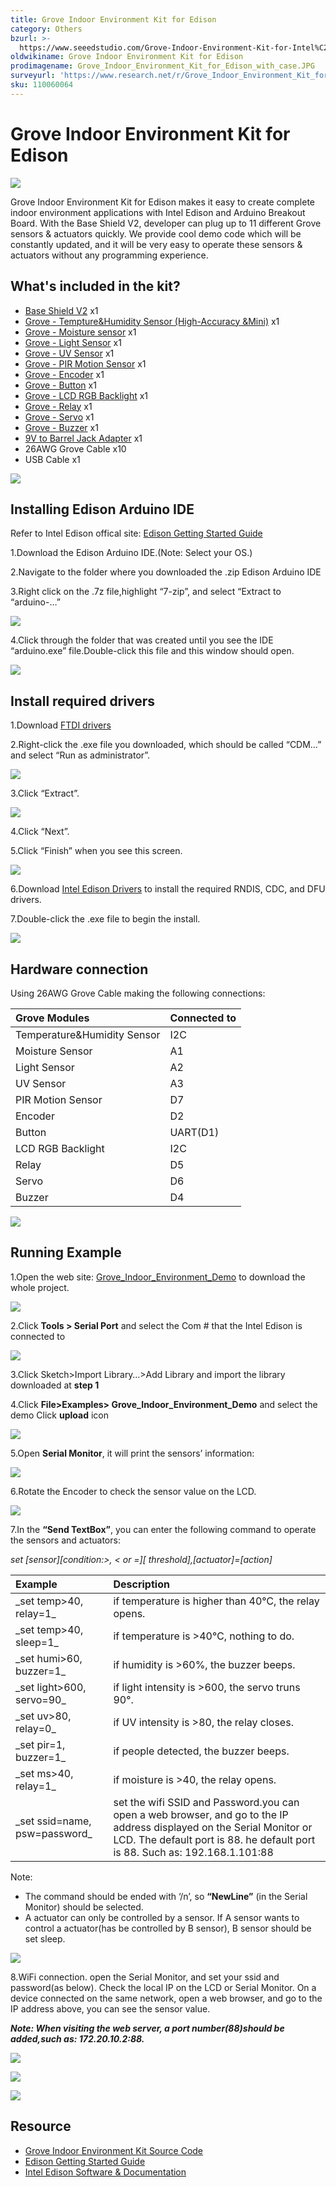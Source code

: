 ```yaml
---
title: Grove Indoor Environment Kit for Edison
category: Others
bzurl: >-
  https://www.seeedstudio.com/Grove-Indoor-Environment-Kit-for-Intel%C2%AE-Edison-p-2427.html
oldwikiname: Grove Indoor Environment Kit for Edison
prodimagename: Grove_Indoor_Environment_Kit_for_Edison_with_case.JPG
surveyurl: 'https://www.research.net/r/Grove_Indoor_Environment_Kit_for_Edison'
sku: 110060064
---
```


# Grove Indoor Environment Kit for Edison

![](https://github.com/SeeedDocument/Grove_Indoor_Environment_Kit_for_Edison/raw/master/img/Grove_Indoor_Environment_Kit_for_Edison_with_case.JPG)

Grove Indoor Environment Kit for Edison makes it easy to create complete indoor environment applications with Intel Edison and Arduino Breakout Board. With the Base Shield V2, developer can plug up to 11 different Grove sensors & actuators quickly. We provide cool demo code which will be constantly updated, and it will be very easy to operate these sensors & actuators without any programming experience.

## What's included in the kit?

* [Base Shield V2](/Base_shield_v2) x1
* [Grove - Tempture&Humidity Sensor \(High-Accuracy &Mini\)](/Grove-TemptureAndHumidity_Sensor-High-Accuracy_AndMini-v1.0) x1
* [Grove - Moisture sensor](/Grove-Moisture_sensor) x1
* [Grove - Light Sensor](/Grove-Light_Sensor) x1
* [Grove - UV Sensor](/Grove-UV_Sensor) x1
* [Grove - PIR Motion Sensor](/Grove-PIR_Motion_Sensor) x1
* [Grove - Encoder](/Grove-Encoder) x1
* [Grove - Button](/Grove-Button) x1
* [Grove - LCD RGB Backlight](/Grove-LCD_RGB_Backlight) x1
* [Grove - Relay](/Grove-Relay) x1
* [Grove - Servo](/Grove-Servo) x1
* [Grove - Buzzer](/Grove-Buzzer) x1
* [9V to Barrel Jack Adapter](http://www.seeedstudio.com/depot/9V-to-Barrel-Jack-Adapter-p-1481.html) x1
* 26AWG Grove Cable x10
* USB Cable x1

![](https://github.com/SeeedDocument/Grove_Indoor_Environment_Kit_for_Edison/raw/master/img/Grove-Indoor-Environment-Kit-for-Edison.jpg)

## Installing Edison Arduino IDE

Refer to Intel Edison offical site: [Edison Getting Started Guide](https://communities.intel.com/docs/DOC-23147)

1.Download the Edison Arduino IDE.\(Note: Select your OS.\)

2.Navigate to the folder where you downloaded the .zip Edison Arduino IDE

3.Right click on the .7z file,highlight “7-zip”, and select “Extract to “arduino-…”

![](https://github.com/SeeedDocument/Grove_Indoor_Environment_Kit_for_Edison/raw/master/img/IndoorKit_Extract_7z.png)

4.Click through the folder that was created until you see the IDE “arduino.exe” file.Double-click this file and this window should open.

![](https://github.com/SeeedDocument/Grove_Indoor_Environment_Kit_for_Edison/raw/master/img/IndoorKit_ArduinoIDE.png)

## Install required drivers

1.Download [FTDI drivers](http://www.ftdichip.com/Drivers/CDM/CDM%20v2.10.00%20WHQL%20Certified.exe)

2.Right-click the .exe file you downloaded, which should be called “CDM…” and select “Run as administrator”.

![](https://github.com/SeeedDocument/Grove_Indoor_Environment_Kit_for_Edison/raw/master/img/Edison_FTDI_Driver.jpg)

3.Click “Extract”.

![](https://github.com/SeeedDocument/Grove_Indoor_Environment_Kit_for_Edison/raw/master/img/Edison_FTDI_Driver_Install.jpg)

4.Click “Next”.

5.Click “Finish” when you see this screen.

![](https://github.com/SeeedDocument/Grove_Indoor_Environment_Kit_for_Edison/raw/master/img/Edison_FTDI_Driver_Install_ok.jpg)

6.Download [Intel Edison Drivers](https://communities.intel.com/docs/DOC-23242) to install the required RNDIS, CDC, and DFU drivers.

7.Double-click the .exe file to begin the install.

![](https://github.com/SeeedDocument/Grove_Indoor_Environment_Kit_for_Edison/raw/master/img/Intel_Edison_Driver.jpg)

## Hardware connection

Using 26AWG Grove Cable making the following connections:

|  Grove Modules |  Connected to |
| :--- | :--- |
|  Temperature&Humidity Sensor |  I2C |
|  Moisture Sensor |  A1 |
|  Light Sensor |  A2 |
|  UV Sensor |  A3 |
|  PIR Motion Sensor |  D7 |
|  Encoder |  D2 |
|  Button |  UART\(D1\) |
|  LCD RGB Backlight |  I2C |
|  Relay |  D5 |
|  Servo |  D6 |
|  Buzzer |  D4 |

![](https://github.com/SeeedDocument/Grove_Indoor_Environment_Kit_for_Edison/raw/master/img/Edison_Indoor_Wire_Figure.png)

## Running Example

1.Open the web site: [Grove\_Indoor\_Environment\_Demo](https://github.com/Seeed-Studio/Grove_Indoor_Environment_Demo) to download the whole project.

![](https://github.com/SeeedDocument/Grove_Indoor_Environment_Kit_for_Edison/raw/master/img/Indoor_Kit_Github_Demo.png)

2.Click **Tools &gt; Serial Port** and select the Com \# that the Intel Edison is connected to

![](https://github.com/SeeedDocument/Grove_Indoor_Environment_Kit_for_Edison/raw/master/img/Import_Indoor_Kit_Demo.png)

3.Click Sketch&gt;Import Library…&gt;Add Library and import the library downloaded at **step 1**

4.Click **File&gt;Examples&gt; Grove\_Indoor\_Environment\_Demo** and select the demo Click **upload** icon

![](https://github.com/SeeedDocument/Grove_Indoor_Environment_Kit_for_Edison/raw/master/img/Upload_Indoor_Kit_Demo.png)

5.Open **Serial Monitor**, it will print the sensors’ information:

![](https://github.com/SeeedDocument/Grove_Indoor_Environment_Kit_for_Edison/raw/master/img/Indoor_Kit_Serial_Monitor.png)

6.Rotate the Encoder to check the sensor value on the LCD.

![](https://github.com/SeeedDocument/Grove_Indoor_Environment_Kit_for_Edison/raw/master/img/Indoor_Kit_Rotate_Encoder.png)

7.In the **“Send TextBox”**, you can enter the following command to operate the sensors and actuators:

_set \[sensor\]\[condition:&gt;, &lt; or =\]\[ threshold\],\[actuator\]=\[action\]_

|  Example |  Description |
| :--- | :--- |
|  \_set temp&gt;40, relay=1\_ |  if temperature is higher than 40℃, the relay opens. |
|  \_set temp&gt;40, sleep=1\_ |  if temperature is &gt;40℃, nothing to do. |
|  \_set humi&gt;60, buzzer=1\_ |  if humidity is &gt;60%, the buzzer beeps. |
|  \_set light&gt;600, servo=90\_ |  if light intensity is &gt;600, the servo truns 90°. |
|  \_set uv&gt;80, relay=0\_ |  if UV intensity is &gt;80, the relay closes. |
|  \_set pir=1, buzzer=1\_ |  if people detected, the buzzer beeps. |
|  \_set ms&gt;40, relay=1\_ |  if moisture is &gt;40, the relay opens. |
|  \_set ssid=name, psw=password\_ |  set the wifi SSID and Password.you can open a web browser, and go to the IP address displayed on the Serial Monitor or LCD. The default port is 88. he default port is 88. Such as: 192.168.1.101:88 |

Note:

* The command should be ended with ‘/n’, so **“NewLine”** \(in the Serial Monitor\) should be selected.
* A actuator can only be controlled by a sensor. If A sensor wants to control a actuator\(has be controlled by B sensor\), B sensor should be set sleep.

![](https://github.com/SeeedDocument/Grove_Indoor_Environment_Kit_for_Edison/raw/master/img/Indoor_Kit_command.png)

8.WiFi connection. open the Serial Monitor, and set your ssid and password\(as below\). Check the local IP on the LCD or Serial Monitor. On a device connected on the same network, open a web browser, and go to the IP address above, you can see the sensor value.

_**Note: When visiting the web server, a port number\(88\)should be added,such as: 172.20.10.2:88.**_

![](https://github.com/SeeedDocument/Grove_Indoor_Environment_Kit_for_Edison/raw/master/img/Indoor_Kit_SSID_PSW.png)

![](https://github.com/SeeedDocument/Grove_Indoor_Environment_Kit_for_Edison/raw/master/img/Indoor_Kit_Local_IP.png)

![](https://github.com/SeeedDocument/Grove_Indoor_Environment_Kit_for_Edison/raw/master/img/Indoor_Kit_Web_Server.png)

## Resource

* [Grove Indoor Environment Kit Source Code](https://github.com/Seeed-Studio/Grove_Indoor_Environment_Demo)
* [Edison Getting Started Guide](https://communities.intel.com/community/makers/edison/getting-started)
* [Intel Edison Software & Documentation](https://communities.intel.com/community/makers/edison/documentation)

